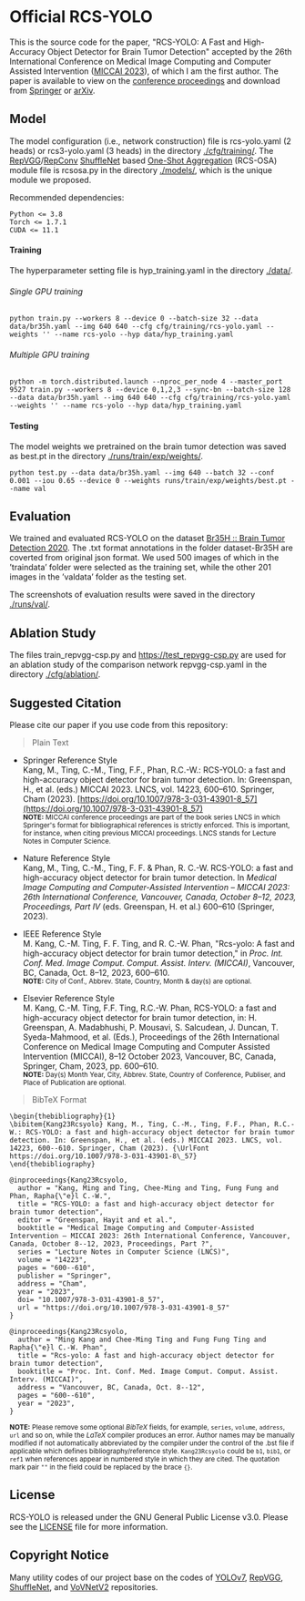 # Official RCS-YOLO
This is the source code for the paper, "RCS-YOLO: A Fast and High-Accuracy Object Detector for Brain Tumor Detection" accepted by the 26th International Conference on Medical Image Computing and Computer Assisted Intervention ([MICCAI 2023](https://conferences.miccai.org/2023/en/)), of which I am the first author. The paper is available to view on the [conference proceedings](https://link.springer.com/chapter/10.1007/978-3-031-43901-8_57) and download from [Springer](https://link.springer.com/content/pdf/10.1007/978-3-031-43901-8_57?pdf=chapter%20toc) or [arXiv](https://arxiv.org/pdf/2307.16412.pdf).

## Model
The model configuration (i.e., network construction) file is rcs-yolo.yaml (2 heads) or rcs3-yolo.yaml (3 heads) in the directory [./cfg/training/](https://github.com/mkang315/RCS-YOLO/tree/main/cfg/training). The [RepVGG](https://openaccess.thecvf.com/content/CVPR2021/papers/Ding_RepVGG_Making_VGG-Style_ConvNets_Great_Again_CVPR_2021_paper.pdf)/[RepConv](https://arxiv.org/pdf/2207.02696.pdf) [ShuffleNet](https://openaccess.thecvf.com/content_ECCV_2018/papers/Ningning_Light-weight_CNN_Architecture_ECCV_2018_paper.pdf) based [One-Shot Aggregation](https://openaccess.thecvf.com/content_CVPR_2020/papers/Lee_CenterMask_Real-Time_Anchor-Free_Instance_Segmentation_CVPR_2020_paper.pdf) (RCS-OSA) module file is rcsosa.py in the directory [./models/](https://github.com/mkang315/RCS-YOLO/tree/main/models), which is the unique module we proposed.

Recommended dependencies:
```
Python <= 3.8
Torch <= 1.7.1
CUDA <= 11.1
```

#### Training

The hyperparameter setting file is hyp_training.yaml in the directory [./data/](https://github.com/mkang315/RCS-YOLO/tree/main/data).

###### Single GPU training
```
python train.py --workers 8 --device 0 --batch-size 32 --data data/br35h.yaml --img 640 640 --cfg cfg/training/rcs-yolo.yaml --weights '' --name rcs-yolo --hyp data/hyp_training.yaml
```

###### Multiple GPU training
```
python -m torch.distributed.launch --nproc_per_node 4 --master_port 9527 train.py --workers 8 --device 0,1,2,3 --sync-bn --batch-size 128 --data data/br35h.yaml --img 640 640 --cfg cfg/training/rcs-yolo.yaml --weights '' --name rcs-yolo --hyp data/hyp_training.yaml
```

#### Testing

The model weights we pretrained on the brain tumor detection was saved as best.pt in the directory [./runs/train/exp/weights/](https://github.com/mkang315/RCS-YOLO/tree/main/runs/train).
```
python test.py --data data/br35h.yaml --img 640 --batch 32 --conf 0.001 --iou 0.65 --device 0 --weights runs/train/exp/weights/best.pt --name val
```

## Evaluation
We trained and evaluated RCS-YOLO on the dataset [Br35H :: Brain Tumor Detection 2020](https://www.kaggle.com/datasets/ahmedhamada0/brain-tumor-detection). The .txt format annotations in the folder dataset-Br35H are coverted from original json format. We used 500 images of which in the ’traindata’ folder were selected as the training set, while the other 201 images in the ’valdata’ folder as the testing set. <br />

The screenshots of evaluation results were saved in the directory [./runs/val/](https://github.com/mkang315/RCS-YOLO/tree/main/runs/val).

## Ablation Study

The files train_repvgg-csp.py and https://test_repvgg-csp.py are used for an ablation study of the comparison network repvgg-csp.yaml in the directory [./cfg/ablation/](https://github.com/mkang315/RCS-YOLO/tree/main/cfg/ablation).

## Suggested Citation
Please cite our paper if you use code from this repository:
> Plain Text

- Springer Reference Style</br>
Kang, M., Ting, C.-M., Ting, F.F., Phan, R.C.-W.: RCS-YOLO: a fast and high-accuracy object detector for brain tumor detection. In: Greenspan, H., et al. (eds.) MICCAI 2023. LNCS, vol. 14223, 600–610. Springer, Cham (2023). [https://doi.org/10.1007/978-3-031-43901-8_57](https://doi.org/10.1007/978-3-031-43901-8_57)</br>
<sup>**NOTE:** MICCAI conference proceedings are part of the book series LNCS in which Springer's format for bibliographical references is strictly enforced. This is important, for instance, when citing previous MICCAI proceedings. LNCS stands for Lecture Notes in Computer Science.</sup>

- Nature Reference Style</br>
Kang, M., Ting, C.-M., Ting, F. F. & Phan, R. C.-W. RCS-YOLO: a fast and high-accuracy object detector for brain tumor detection. In *Medical Image Computing and Computer-Assisted Intervention – MICCAI 2023: 26th International Conference, Vancouver, Canada, October 8–12, 2023, Proceedings, Part IV* (eds. Greenspan, H. et al.) 600–610 (Springer, 2023).</br>

- IEEE Reference Style</br>
M. Kang, C.-M. Ting, F. F. Ting, and R. C.-W. Phan, "Rcs-yolo: A fast and high-accuracy object detector for brain tumor detection," in *Proc. Int. Conf. Med. Image Comput. Comput. Assist. Interv. (MICCAI)*, Vancouver, BC, Canada, Oct. 8–12, 2023, 600–610.</br>
<sup>**NOTE:** City of Conf., Abbrev. State, Country, Month & day(s) are optional.</sup>

- Elsevier Reference Style</br>
M. Kang, C.-M. Ting, F.F. Ting, R.C.-W. Phan, RCS-YOLO: a fast and high-accuracy object detector for brain tumor detection, in: H. Greenspan, A. Madabhushi, P. Mousavi, S. Salcudean, J. Duncan, T. Syeda-Mahmood, et al. (Eds.), Proceedings of the 26th International Conference on Medical Image Computing and Computer Assisted Intervention (MICCAI), 8–12 October 2023, Vancouver, BC, Canada, Springer, Cham, 2023, pp. 600–610.</br>
<sup>**NOTE:** Day(s) Month Year, City, Abbrev. State, Country of Conference, Publiser, and Place of Publication are optional.</sup>

> BibTeX Format</br>
```
\begin{thebibliography}{1}
\bibitem{Kang23Rcsyolo} Kang, M., Ting, C.-M., Ting, F.F., Phan, R.C.-W.: RCS-YOLO: a fast and high-accuracy object detector for brain tumor detection. In: Greenspan, H., et al. (eds.) MICCAI 2023. LNCS, vol. 14223, 600--610. Springer, Cham (2023). {\UrlFont https://doi.org/10.1007/978-3-031-43901-8\_57}
\end{thebibliography}
```
```
@inproceedings{Kang23Rcsyolo,
  author = "Kang, Ming and Ting, Chee-Ming and Ting, Fung Fung and Phan, Rapha{\"e}l C.-W.",
  title = "RCS-YOLO: a fast and high-accuracy object detector for brain tumor detection",
  editor = "Greenspan, Hayit and et al.",
  booktitle = "Medical Image Computing and Computer-Assisted Intervention – MICCAI 2023: 26th International Conference, Vancouver, Canada, October 8--12, 2023, Proceedings, Part ?",
  series = "Lecture Notes in Computer Science (LNCS)",
  volume = "14223",
  pages = "600--610",
  publisher = "Springer",
  address = "Cham",
  year = "2023",
  doi= "10.1007/978-3-031-43901-8_57",
  url = "https://doi.org/10.1007/978-3-031-43901-8_57"
}
```
```
@inproceedings{Kang23Rcsyolo,
  author = "Ming Kang and Chee-Ming Ting and Fung Fung Ting and Rapha{\"e}l C.-W. Phan",
  title = "Rcs-yolo: A fast and high-accuracy object detector for brain tumor detection",
  booktitle = "Proc. Int. Conf. Med. Image Comput. Comput. Assist. Interv. (MICCAI)",
  address = "Vancouver, BC, Canada, Oct. 8--12",
  pages = "600--610",
  year = "2023",
}
```
<sup>**NOTE:** Please remove some optional *BibTeX* fields, for example, `series`, `volume`, `address`, `url` and so on, while the *LaTeX* compiler produces an error. Author names may be manually modified if not automatically abbreviated by the compiler under the control of the .bst file if applicable which defines bibliography/reference style. `Kang23Rcsyolo` could be `b1`, `bib1`, or `ref1` when references appear in numbered style in which they are cited. The quotation mark pair `""` in the field could be replaced by the brace `{}`. </sup>

## License
RCS-YOLO is released under the GNU General Public License v3.0. Please see the [LICENSE](https://github.com/mkang315/RCS-YOLO/blob/main/LICENSE) file for more information.

## Copyright Notice
Many utility codes of our project base on the codes of [YOLOv7](https://github.com/WongKinYiu/yolov7), [RepVGG](https://github.com/DingXiaoH/RepVGG), [ShuffleNet](https://github.com/megvii-model/ShuffleNet-Series), and [VoVNetV2](https://github.com/youngwanLEE/vovnet-detectron2) repositories.
